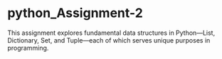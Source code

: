 # python_Assignment-2
This assignment explores fundamental data structures in Python—List, Dictionary, Set, and Tuple—each of which serves unique purposes in programming. 
